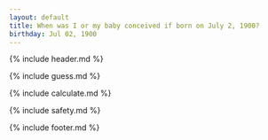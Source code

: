 ```yaml
---
layout: default
title: When was I or my baby conceived if born on July 2, 1900?
birthday: Jul 02, 1900
---
```


{% include header.md %}

{% include guess.md %}

{% include calculate.md %}

{% include safety.md %}

{% include footer.md %}



